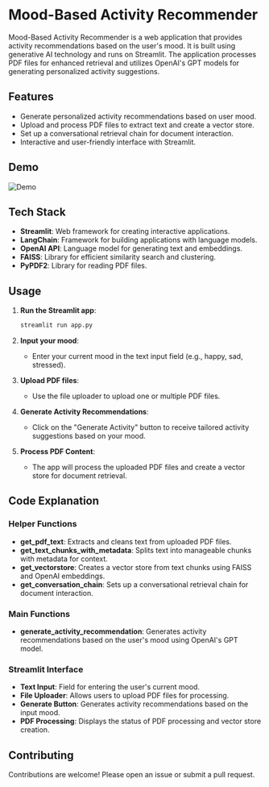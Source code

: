# Mood-Based Activity Recommender

Mood-Based Activity Recommender is a web application that provides activity recommendations based on the user's mood. It is built using generative AI technology and runs on Streamlit. The application processes PDF files for enhanced retrieval and utilizes OpenAI's GPT models for generating personalized activity suggestions.

## Features
- Generate personalized activity recommendations based on user mood.
- Upload and process PDF files to extract text and create a vector store.
- Set up a conversational retrieval chain for document interaction.
- Interactive and user-friendly interface with Streamlit.

## Demo
![Demo](https://github.com/yourusername/mood-activity-recommender/demo.gif)

## Tech Stack
- **Streamlit**: Web framework for creating interactive applications.
- **LangChain**: Framework for building applications with language models.
- **OpenAI API**: Language model for generating text and embeddings.
- **FAISS**: Library for efficient similarity search and clustering.
- **PyPDF2**: Library for reading PDF files.


## Usage

1. **Run the Streamlit app**:
    ```bash
    streamlit run app.py
    ```

2. **Input your mood**:
    - Enter your current mood in the text input field (e.g., happy, sad, stressed).

3. **Upload PDF files**:
    - Use the file uploader to upload one or multiple PDF files.

4. **Generate Activity Recommendations**:
    - Click on the "Generate Activity" button to receive tailored activity suggestions based on your mood.

5. **Process PDF Content**:
    - The app will process the uploaded PDF files and create a vector store for document retrieval.

## Code Explanation

### Helper Functions

- **get_pdf_text**: Extracts and cleans text from uploaded PDF files.
- **get_text_chunks_with_metadata**: Splits text into manageable chunks with metadata for context.
- **get_vectorstore**: Creates a vector store from text chunks using FAISS and OpenAI embeddings.
- **get_conversation_chain**: Sets up a conversational retrieval chain for document interaction.

### Main Functions

- **generate_activity_recommendation**: Generates activity recommendations based on the user's mood using OpenAI's GPT model.

### Streamlit Interface

- **Text Input**: Field for entering the user's current mood.
- **File Uploader**: Allows users to upload PDF files for processing.
- **Generate Button**: Generates activity recommendations based on the input mood.
- **PDF Processing**: Displays the status of PDF processing and vector store creation.

## Contributing

Contributions are welcome! Please open an issue or submit a pull request.